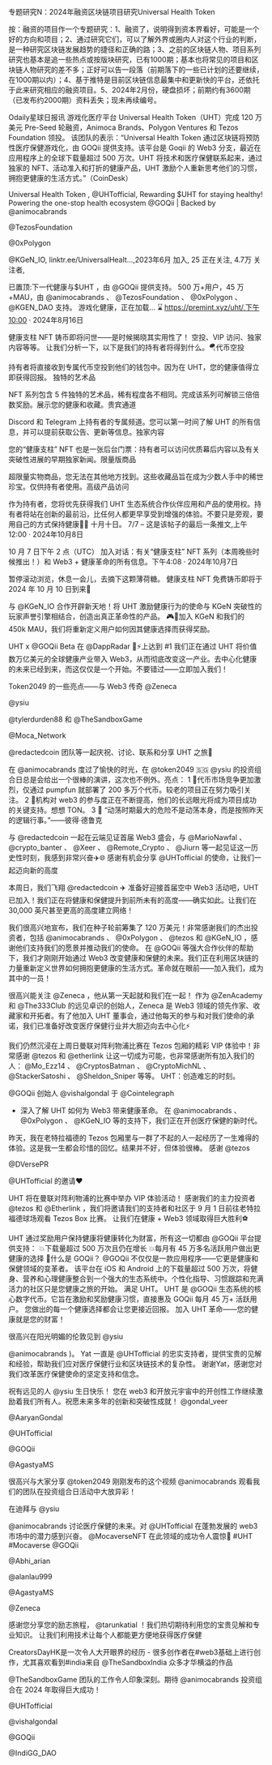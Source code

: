 专题研究N：2024年融资区块链项目研究Universal Health Token


按：融资的项目作一个专题研究：1、融资了，说明得到资本界看好，可能是一个好的方向和项目；2、通过研究它们，可以了解外界或圈内人对这个行业的判断，是一种研究区块链发展趋势的捷径和正确的路；3、之前的区块链人物、项目系列研究也基本是追一些热点或按版块研究，已有1000期；基本也将常见的项目和区块链人物研究的差不多；正好可以告一段落（前期落下的一些已计划的还要继续，在1000期以内）；4、基于推特是目前区块链信息最集中和更新快的平台，还依托于此来研究相应的融资项目。5、2024年2月份，硬盘损坏；前期约有3600期（已发布约2000期）资料丢失；现未再续编号。

Odaily星球日报讯 游戏化医疗平台 Universal Health Token（UHT）完成 120 万美元 Pre-Seed 轮融资，Animoca Brands、Polygon Ventures 和 Tezos Foundation 领投。
该团队的表示：“Universal Health Token 通过区块链将预防性医疗保健游戏化，由 GOQii 提供支持。该平台是 Goqii 的 Web3 分支，最近在应用程序上的全球下载量超过 500 万次。UHT 将技术和医疗保健联系起来，通过独家的 NFT、活动准入和打折的健康产品，UHT 激励个人重新思考他们的习惯，拥抱更健康的生活方式。”（CoinDesk）

Universal Health Token
,
@UHTofficial,
Rewarding $UHT for staying healthy! Powering the one-stop health ecosystem 
@GOQii
 | Backed by 
@animocabrands
 
@TezosFoundation
 
@0xPolygon
 
@KGeN_IO,
linktr.ee/UniversalHealt…,2023年6月 加入,
25 正在关注,
4.7万 关注者,


已置顶:下一代健康与$UHT ，由
@GOQii
提供支持。
500 万+用户，45 万+MAU，由
@animocabrands
 、 
@TezosFoundation
 、 
@0xPolygon
 、@KGEN_DAO 支持。
游戏化健康，正在加载… ⌛
https://premint.xyz/uht/,下午10:00 · 2024年8月16日

健康支柱 NFT 铸币即将问世——是时候揭晓其实用性了！
空投、VIP 访问、独家内容等等。
让我们分析一下，以下是我们的持有者将得到什么。🪂代币空投

持有者将直接收到专属代币空投到他们的钱包中。因为在 UHT，您的健康值得立即获得回报。
独特的艺术品

NFT 系列包含 5 件独特的艺术品，稀有程度各不相同。完成该系列可解锁三倍倍数奖励。展示您的健康和收藏。贵宾通道

Discord 和 Telegram 上持有者的专属频道。您可以第一时间了解 UHT 的所有信息，并可以提前获取公告、更新等信息。独家内容

您的“健康支柱” NFT 也是一张后台门票：持有者可以访问优质幕后内容以及有关突破性进展的早期独家新闻。限量版商品

超限量实物商品，您无法在其他地方找到。这些收藏品旨在成为少数人手中的稀世珍宝。仅供持有者使用。高级产品访问

作为持有者，您将优先获得我们 UHT 生态系统合作伙伴应用和产品的使用权。持有者将站在创新的最前沿，比任何人都更早享受到增强的体验。不要只是旁观，要用自己的方式保持健康💚👀
十月十日。
7/7 – 这是该帖子的最后一条推文,上午12:00 · 2024年10月8日

10 月 7 日下午 2 点（UTC）
加入对话：有关“健康支柱” NFT 系列（本周晚些时候推出！）和 Web3 + 健康革命的所有信息。下午4:08 · 2024年10月7日

暂停滚动浏览，休息一会儿，去摘下这颗薄荷糖。
健康支柱 NFT 免费铸币即将于 2024 年 10 月 10 日到来👀

与
@KGeN_IO
合作开辟新天地！将 UHT 激励健康行为的使命与 KGeN 突破性的玩家声誉引擎相结合，创造出真正革命性的产品。
🎮💚加入 KGeN 和我们的 450k MAU，我们将重新定义用户如何因其健康选择而获得奖励。

UHT x 
@GOQii
 Beta 在
@DappRadar
 👀⚡上达到 #1
我们正在通过 UHT 将价值数万亿美元的全球健康产业带入 Web3，从而彻底改变这一产业。去中心化健康的未来已经到来，而这仅仅是一个开始。不要错过——立即加入我们！

Token2049 的一些亮点——与 Web3 传奇
@Zeneca
 
@ysiu
 
@tylerdurden88
和
@TheSandboxGame
 
@Moca_Network
 
@redactedcoin
团队等一起庆祝、讨论、联系和分享 UHT 之旅🌱

在
@animocabrands
度过了愉快的时光，在
@token2049
 🇸🇬
@ysiu
的投资组合日总是会给出一个很棒的演讲，这次也不例外。亮点：
1 ⃣代币市场竞争更加激烈，仅通过 pumpfun 就部署了 200 多万个代币。较老的项目正在努力吸引关注。
2 ⃣机构对 web3 的参与度正在不断提高，他们的长远眼光将成为项目成功的关键支持。想想 TON。
3 ⃣ “动荡时期最大的危险不是动荡本身，而是按照昨天的逻辑行事。”——彼得·德鲁克

与
@redactedcoin
一起在云端见证首届 Web3 盛会，与
@MarioNawfal
 、 
@crypto_banter
 、 
@Xeer
 、 
@Remote_Crypto
 、 
@Jiurn
等一起见证这一历史性时刻，我感到非常兴奋✈️🌐
感谢有机会分享
@UHTofficial
的使命，让我们一起迈向新的高度

本周日，我们飞翔
@redactedcoin
 ✈️
准备好迎接首届空中 Web3 活动吧，UHT 已加入！我们正在将健康和保健提升到前所未有的高度——确实如此。让我们在 30,000 英尺甚至更高的高度建立网络！

我们很高兴地宣布，我们在种子轮前筹集了 120 万美元！非常感谢我们的杰出投资者，包括
@animocabrands
 、 
@0xPolygon
 、 
@tezos
和
@KGeN_IO
 ，感谢他们支持我们的愿景并推动我们的使命。
在
@GOQii
等强大合作伙伴的帮助下，我们才刚刚开始通过 Web3 改变健康和保健的未来。我们正在利用区块链的力量重新定义世界如何拥抱更健康的生活方式。革命就在眼前——加入我们，成为其中的一员！

很高兴能关注
@Zeneca
 ，他从第一天起就和我们在一起！
作为
@ZenAcademy
和
@The333Club
的远见卓识的创始人，Zeneca 是 Web3 领域的领先作家、收藏家和开拓者。有了他加入 UHT 董事会，通过他每天的参与和对我们使命的承诺，我们已准备好改变医疗保健行业并大胆迈向去中心化⚡️

我们仍然沉浸在上周日曼联对阵利物浦比赛在 Tezos 包厢的精彩 VIP 体验中！非常感谢
@tezos
和
@etherlink
让这一切成为可能，也非常感谢所有加入我们的人： 
@Mo_Ezz14
 、 
@CryptosBatman
 、 
@CryptoMichNL
 、 
@StackerSatoshi
 、 
@Sheldon_Sniper
等等。
UHT：创造难忘的时刻。

@GOQii
创始人
@vishalgondal
于
@Cointelegraph
 - 深入了解 UHT 如何为 Web3 带来健康革命。
在
@animocabrands
 、 
@0xPolygon
 、 
@KGeN_IO
等的支持下，我们正在开创医疗保健的新时代。

昨天，我在老特拉福德的 Tezos 包厢里与一群了不起的人一起经历了一生难得的体验。这是我一生都会珍惜的回忆。结果并不好，但体验很棒。
感谢
@tezos
 
@DVersePR
 
@UHTofficial
的邀请♥ 

UHT 将在曼联对阵利物浦的比赛中举办 VIP 体验活动！
感谢我们的主力投资者
@tezos
和
@Etherlink
 ，我们将邀请我们的支持者和社区于 9 月 1 日前往老特拉福德球场观看 Tezos Box 比赛。
让我们在健康 + Web3 领域取得巨大胜利⚽️

UHT 通过奖励用户保持健康将健康转化为财富，所有这一切都由
@GOQii
平台提供支持：
💥下载量超过 500 万次且仍在增长
💥每月有 45 万多名活跃用户做出更健康的选择
🌱什么是 GOQii？
@GOQii
不仅仅是一款应用程序——它更是健康和保健领域的变革者。
该平台在 iOS 和 Android 上的下载量超过 500 万次，将健身、营养和心理健康整合到一个强大的生态系统中。个性化指导、习惯跟踪和充满活力的社区只是您健康之旅的开始。
满足 UHT。
UHT 是
@GOQii
生态系统的核心数字代币。它旨在激励和奖励健康习惯，直接惠及 GOQii 每月 45 万+ 活跃用户。
您做出的每一个健康选择都会让您更接近回报。
加入 UHT 革命——您的健康就是您的财富！

很高兴在阳光明媚的伦敦见到
@ysiu
 
@animocabrands
 )。
Yat 一直是
@UHTofficial
的忠实支持者，提供宝贵的见解和经验，帮助我们应对医疗保健行业和区块链技术的复杂性。
谢谢Yat，感谢您对我们改革医疗保健使命的坚定支持和信念。

祝有远见的人
@ysiu
生日快乐！
您在 web3 和开放元宇宙中的开创性工作继续激励着我们所有人。祝愿未来多年的创新和突破性成就！ 
@gondal_veer
 
@AaryanGondal
 
@UHTofficial
 
@GOQii
 
@AgastyaMS

很高兴与大家分享
@token2049
刚刚发布的这个视频
@animocabrands
观看我们的团队在投资组合日活动中大放异彩！

在迪拜与
@ysiu
 
@animocabrands
讨论医疗保健的未来。对
@UHTofficial
在蓬勃发展的 web3 市场中的潜力感到兴奋。 
@MocaverseNFT
在此领域的成功令人震惊🚀 #UHT #Mocaverse 
@GOQii
 
@Abhi_arian
 
@alanlau999
 
@AgastyaMS
 
@Zeneca

感谢您分享您的励志旅程， 
@tarunkatial
 ！我们热切期待利用您的宝贵见解和专业知识。
让我们利用技术让每个人都能更方便地获得医疗保健

CreatorsDayHK是一次令人大开眼界的经历 - 很多创作者在#web3基础上进行创作，尤其喜欢看到#india来自
@TheSandboxIndia
众多才华横溢的作品

@TheSandboxGame
团队的工作令人印象深刻。期待
@animocabrands
投资组合在 2024 年取得巨大成功！

@UHTofficial
 
@vishalgondal
 
@GOQii
 
@IndiGG_DAO